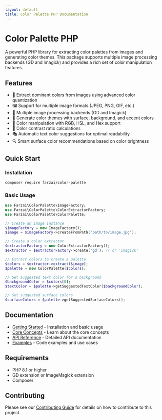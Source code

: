 ```yaml
---
layout: default
title: Color Palette PHP Documentation
---
```


# Color Palette PHP

A powerful PHP library for extracting color palettes from images and generating color themes. This package supports multiple image processing backends (GD and Imagick) and provides a rich set of color manipulation features.

## Features

- 🎨 Extract dominant colors from images using advanced color quantization
- 🖼️ Support for multiple image formats (JPEG, PNG, GIF, etc.)
- 🔄 Multiple image processing backends (GD and Imagick)
- 🎯 Generate color themes with surface, background, and accent colors
- 🌈 Color manipulation with RGB, HSL, and Hex support
- 📏 Color contrast ratio calculations
- 🎭 Automatic text color suggestions for optimal readability
- 🔍 Smart surface color recommendations based on color brightness

## Quick Start

### Installation

```bash
composer require farzai/color-palette
```

### Basic Usage

```php
use Farzai\ColorPalette\ImageFactory;
use Farzai\ColorPalette\ColorExtractorFactory;
use Farzai\ColorPalette\ColorPalette;

// Create an image instance
$imageFactory = new ImageFactory();
$image = $imageFactory->createFromPath('path/to/image.jpg');

// Create a color extractor
$extractorFactory = new ColorExtractorFactory();
$extractor = $extractorFactory->create('gd'); // or 'imagick'

// Extract colors to create a palette
$colors = $extractor->extract($image);
$palette = new ColorPalette($colors);

// Get suggested text color for a background
$backgroundColor = $colors[0];
$textColor = $palette->getSuggestedTextColor($backgroundColor);

// Get suggested surface colors
$surfaceColors = $palette->getSuggestedSurfaceColors();
```

## Documentation

- [Getting Started](getting-started) - Installation and basic usage
- [Core Concepts](core-concepts) - Learn about the core concepts
- [API Reference](api/) - Detailed API documentation
- [Examples](examples/) - Code examples and use cases

## Requirements

- PHP 8.1 or higher
- GD extension or ImageMagick extension
- Composer

## Contributing

Please see our [Contributing Guide](https://github.com/parsilver/color-palette-php/blob/main/CONTRIBUTING.md) for details on how to contribute to this project. 